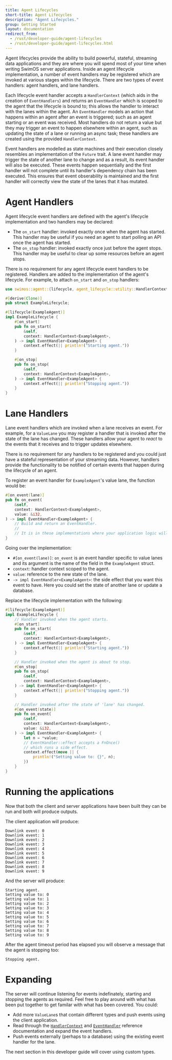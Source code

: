 ```yaml
---
title: Agent Lifecycles
short-title: Agent Lifecycles
description: "Agent Lifecycles."
group: Getting Started
layout: documentation
redirect_from:
  - /rust/developer-guide/agent-lifecycles
  - /rust/developer-guide/agent-lifecycles.html
---
```


Agent lifecycles provide the ability to build powerful, stateful, streaming data applications and they are where you will spend most of your time when writing SwimOS server applications. Inside an agent lifecycle implementation, a number of event handlers may be registered which are invoked at various stages within the lifecycle. There are two types of event handlers: agent handlers, and lane handlers.

Each lifecycle event handler accepts a `HandlerContext` (which aids in the creation of `EventHandlers`) and returns an `EventHandler` which is scoped to the agent that the lifecycle is bound to; this allows the handler to interact with the lanes within the agent. An `EventHandler` models an action that happens within an agent after an event is triggered; such as an agent starting or an event was received. Most handlers do not return a value but they may trigger an event to happen elsewhere within an agent, such as updating the state of a lane or running an async task; these handlers are created using the provided `HandlerContext`.

Event handlers are modelled as state machines and their execution closely resembles an implementation of the `Future` trait. A lane event handler may trigger the state of another lane to change and as a result, its event handler will also be executed. These events happen sequentially and the first handler will not complete until its handler's dependency chain has been executed. This ensures that event obserability is maintained and the first handler will correctly view the state of the lanes that it has mutated.

# Agent Handlers

Agent lifecycle event handlers are defined with the agent's lifecycle implementation and two handlers may be declared:

- The `on_start` handler: invoked exactly once when the agent has started. This handler may be useful if you need an agent to start polling an API once the agent has started.
- The `on_stop` handler: invoked exactly once just before the agent stops. This handler may be useful to clear up some resources before an agent stops.

There is no requirement for any agent lifecycle event handlers to be registered. Handlers are added to the implementation of the agent's lifecycle. For example, to attach `on_start` and `on_stop` handlers:

```rust
use swimos::agent::{lifecycle, agent_lifecycle::utility::HandlerContext, event_handler::EventHandler};

#[derive(Clone)]
pub struct ExampleLifecycle;

#[lifecycle(ExampleAgent)]
impl ExampleLifecycle {
    #[on_start]
    pub fn on_start(
        &self,
        context: HandlerContext<ExampleAgent>,
    ) -> impl EventHandler<ExampleAgent> {
        context.effect(|| println!("Starting agent."))
    }

    #[on_stop]
    pub fn on_stop(
        &self,
        context: HandlerContext<ExampleAgent>,
    ) -> impl EventHandler<ExampleAgent> {
        context.effect(|| println!("Stopping agent."))
    }
}
```

# Lane Handlers

Lane event handlers which are invoked when a lane receives an event. For example, for a `ValueLane` you may register a handler that is invoked after the state of the lane has changed. These handlers allow your agent to _react_ to the events that it receives and to trigger updates elsewhere.

There is no requirement for any handlers to be registered and you could just have a stateful representation of your streaming data. However, handlers provide the functionality to be notified of certain events that happen during the lifecycle of an agent.

To register an event handler for `ExampleAgent`'s value lane, the function would be:

```rust
#[on_event(lane)]
pub fn on_event(
    &self,
    context: HandlerContext<ExampleAgent>,
    value: &i32,
) -> impl EventHandler<ExampleAgent> {
    // Build and return an EventHandler.
    //
    // It is in these implementations where your application logic will reside.
}
```

Going over the implementation:

- `#[on_event(lane)]`: `on_event` is an event handler specific to value lanes and its argument is the name of the field in the `ExampleAgent` struct.
- `context`: handler context scoped to the agent.
- `value`: reference to the new state of the lane.
- `-> impl EventHandler<ExampleAgent>`: the side effect that you want this event to have. Here you could set the state of another lane or update a database.

Replace the lifecycle implementation with the following:

```rust
#[lifecycle(ExampleAgent)]
impl ExampleLifecycle {
    // Handler invoked when the agent starts.
    #[on_start]
    pub fn on_start(
        &self,
        context: HandlerContext<ExampleAgent>,
    ) -> impl EventHandler<ExampleAgent> {
        context.effect(|| println!("Starting agent."))
    }

    // Handler invoked when the agent is about to stop.
    #[on_stop]
    pub fn on_stop(
        &self,
        context: HandlerContext<ExampleAgent>,
    ) -> impl EventHandler<ExampleAgent> {
        context.effect(|| println!("Stopping agent."))
    }

    // Handler invoked after the state of 'lane' has changed.
    #[on_event(state)]
    pub fn on_event(
        &self,
        context: HandlerContext<ExampleAgent>,
        value: &i32,
    ) -> impl EventHandler<ExampleAgent> {
        let n = *value;
        // EventHandler::effect accepts a FnOnce()
        // which runs a side effect.
        context.effect(move || {
            println!("Setting value to: {}", n);
        })
    }
}
```

# Running the applications

Now that both the client and server applications have been built they can be run and both will produce outputs.

The client application will produce:

```
Downlink event: 0
Downlink event: 1
Downlink event: 2
Downlink event: 3
Downlink event: 4
Downlink event: 5
Downlink event: 6
Downlink event: 7
Downlink event: 8
Downlink event: 9
```

And the server will produce:

```
Starting agent.
Setting value to: 0
Setting value to: 1
Setting value to: 2
Setting value to: 3
Setting value to: 4
Setting value to: 5
Setting value to: 6
Setting value to: 7
Setting value to: 8
Setting value to: 9
```

After the agent timeout period has elapsed you will observe a message that the agent is stopping too:

```
Stopping agent.
```

# Expanding

The server will continue listening for events indefinately, starting and stopping the agents as required. Feel free to play around with what has been put together to get familar with what has been covered. You could:

- Add more `ValueLane`s that contain different types and push events using the client application.
- Read through the [`HandlerContext`](https://docs.rs/swimos/latest/swimos/agent/agent_lifecycle/utility/struct.HandlerContext.html) and [`EventHandler`](https://docs.rs/swimos/latest/swimos/agent/agent_lifecycle/event_handler/trait.EventHandler.html) reference documentation and expand the event handlers.
- Push events externally (perhaps to a database) using the existing event handler for the lane.

The next section in this developer guide will cover using custom types.
